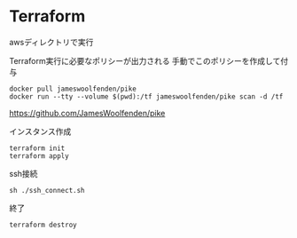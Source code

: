 # Terraform

awsディレクトリで実行

Terraform実行に必要なポリシーが出力される
手動でこのポリシーを作成して付与
```
docker pull jameswoolfenden/pike
docker run --tty --volume $(pwd):/tf jameswoolfenden/pike scan -d /tf
```
https://github.com/JamesWoolfenden/pike

インスタンス作成
```
terraform init
terraform apply
```

ssh接続
```
sh ./ssh_connect.sh
```


終了
```
terraform destroy
```
